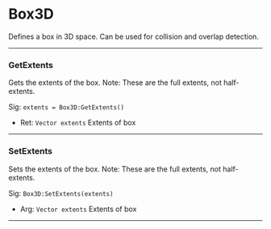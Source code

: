 # Box3D

Defines a box in 3D space. Can be used for collision and overlap detection.

---
### GetExtents
Gets the extents of the box. Note: These are the full extents, not half-extents.

Sig: `extents = Box3D:GetExtents()`
 - Ret: `Vector extents` Extents of box
---
### SetExtents
Sets the extents of the box. Note: These are the full extents, not half-extents.

Sig: `Box3D:SetExtents(extents)`
 - Arg: `Vector extents` Extents of box
---